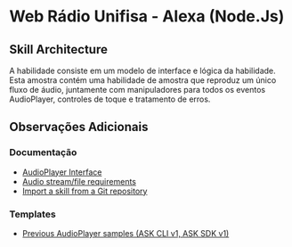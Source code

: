 # Web Rádio Unifisa - Alexa (Node.Js)

## Skill Architecture
A habilidade consiste em um modelo de interface e lógica da habilidade. Esta amostra contém uma habilidade de amostra que reproduz um único fluxo de áudio, juntamente com manipuladores para todos os eventos AudioPlayer, controles de toque e tratamento de erros.

## Observações Adicionais
### Documentação
* [AudioPlayer Interface](https://developer.amazon.com/docs/alexa/custom-skills/audioplayer-interface-reference.html)
* [Audio stream/file requirements](https://developer.amazon.com/docs/alexa/custom-skills/audioplayer-interface-reference.html#audio-stream-requirements)
* [Import a skill from a Git repository](https://developer.amazon.com/docs/alexa/hosted-skills/alexa-hosted-skills-git-import.html)

### Templates
* [Previous AudioPlayer samples (ASK CLI v1, ASK SDK v1)](https://github.com/alexa/skill-sample-nodejs-audio-player/releases)
